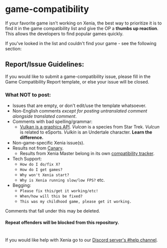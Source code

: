 # game-compatibility
If your favorite game isn't working on Xenia, the best way to prioritize it is to find it
in the game compatibility list and give the OP a **thumbs up reaction**. This allows
the developers to find popular games quickly.

If you've looked in the list and couldn't find your game - see the following section:

## Report/Issue Guidelines:
If you would like to submit a game-compatibility issue, please fill in the Game
Compatibility Report template, or else your issue will be closed.

### What NOT to post:
  * Issues that are empty, or don't edit/use the template whatsoever.
  * Non-English comments *except for posting untranslated comment alongside translated comment*.
  * Comments with bad spelling/grammar:
    * [Vulkan is a graphics API](https://www.khronos.org/vulkan/). *Vulcan* is a species from Star Trek. *Vulcun* is related to eSports. *Vulkin* is an Undertale character. **Learn the difference.**
  * Non-game-specific Xenia issue(s).
  * Results not from [Canary](https://github.com/xenia-canary/xenia-canary/releases/latest/download/xenia_canary.zip).
    * Results from Xenia Master belong in its own [compatibility tracker](https://github.com/xenia-project/game-compatibility/issues).
  * Tech Support:
    * `How do I do/fix X?`
    * `How do I get games?`
    * `Why won't Xenia start?`
    * `Why is Xenia running slow/low FPS?` etc.
  * Begging:
    * `Please fix this/get it working/etc!`
    * `When/how will this be fixed?`
    * `This was my childhood game, please get it working.`

Comments that fall under this may be deleted.

#### **Repeat offenders will be blocked from this repository.**

#
If you would like help with Xenia go to our [Discord server's #help channel](https://discord.gg/Q9mxZf9).
